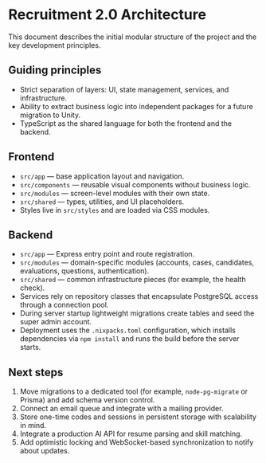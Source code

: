 # Recruitment 2.0 Architecture

This document describes the initial modular structure of the project and the key development principles.

## Guiding principles

- Strict separation of layers: UI, state management, services, and infrastructure.
- Ability to extract business logic into independent packages for a future migration to Unity.
- TypeScript as the shared language for both the frontend and the backend.

## Frontend

- `src/app` — base application layout and navigation.
- `src/components` — reusable visual components without business logic.
- `src/modules` — screen-level modules with their own state.
- `src/shared` — types, utilities, and UI placeholders.
- Styles live in `src/styles` and are loaded via CSS modules.

## Backend

- `src/app` — Express entry point and route registration.
- `src/modules` — domain-specific modules (accounts, cases, candidates, evaluations, questions, authentication).
- `src/shared` — common infrastructure pieces (for example, the health check).
- Services rely on repository classes that encapsulate PostgreSQL access through a connection pool.
- During server startup lightweight migrations create tables and seed the super admin account.
- Deployment uses the `.nixpacks.toml` configuration, which installs dependencies via `npm install` and runs the build before the server starts.

## Next steps

1. Move migrations to a dedicated tool (for example, `node-pg-migrate` or Prisma) and add schema version control.
2. Connect an email queue and integrate with a mailing provider.
3. Store one-time codes and sessions in persistent storage with scalability in mind.
4. Integrate a production AI API for resume parsing and skill matching.
5. Add optimistic locking and WebSocket-based synchronization to notify about updates.
